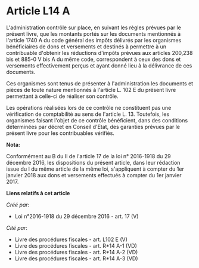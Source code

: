 # Article L14 A

L'administration contrôle sur place, en suivant les règles prévues par  le présent livre, que les montants portés sur les
documents mentionnés à  l'article 1740 A du code général des impôts délivrés par les organismes  bénéficiaires de dons et
versements et destinés à permettre à un  contribuable d'obtenir les réductions d'impôts prévues aux articles  200,238 bis et
885-0 V bis A du même code, correspondent à ceux des dons  et versements effectivement perçus et ayant donné lieu à la
délivrance  de ces documents. 

Ces organismes sont tenus de  présenter à l'administration les documents et pièces de toute nature  mentionnés à l'article L.
102 E du présent livre permettant à celle-ci  de réaliser son contrôle. 

Les opérations  réalisées lors de ce contrôle ne constituent pas une vérification de  comptabilité au sens de l'article L.
13. Toutefois, les organismes  faisant l'objet de ce contrôle bénéficient, dans des conditions  déterminées par décret en
Conseil d'Etat, des garanties prévues par le  présent livre pour les contribuables vérifiés.

**Nota:**

Conformément au B du II de l'article 17 de la loi n° 2016-1918 du 29 décembre 2016, les dispositions du présent article, dans
leur rédaction issue du I du même article de la même loi, s'appliquent à compter du 1er janvier 2018 aux dons et versements
effectués à compter du 1er janvier 2017.

**Liens relatifs à cet article**

_Créé par_:

  - Loi n°2016-1918 du 29 décembre 2016 - art. 17 (V)

_Cité par_:

  - Livre des procédures fiscales - art. L102 E (V)
  - Livre des procédures fiscales - art. R*14 A-1 (VD)
  - Livre des procédures fiscales - art. R*14 A-2 (VD)
  - Livre des procédures fiscales - art. R*14 A-3 (VD)
